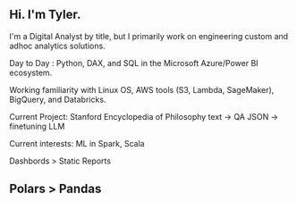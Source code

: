 ## Hi. I'm Tyler.
I'm a Digital Analyst by title, but I primarily work on engineering custom and adhoc analytics solutions.

Day to Day : Python, DAX, and SQL in the Microsoft Azure/Power BI ecosystem.

Working familiarity with Linux OS, AWS tools (S3, Lambda, SageMaker), BigQuery, and Databricks.

Current Project: Stanford Encyclopedia of Philosophy text -> QA JSON -> finetuning LLM

Current interests: ML in Spark, Scala

Dashbords > Static Reports
## Polars > Pandas

